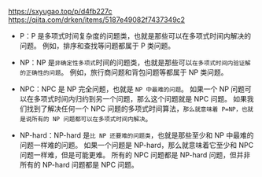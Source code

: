https://sxyugao.top/p/d4fb227c
https://qiita.com/drken/items/5187e49082f7437349c2

- P：P 是多项式时间复杂度的问题类，也就是那些可以在多项式时间内解决的问题。
  例如，排序和查找等问题都属于 P 类问题。

- NP：NP 是`非确定性多项式`时间的问题类，也就是那些可以`在多项式时间内验证解的正确性的问题`。
  例如，旅行商问题和背包问题等都属于 NP 类问题。

- NPC：NPC 是 NP 完全问题，也就是 `NP 中最难的问题`。
  如果一个 NP 问题可以在多项式时间内归约到另一个问题，那么这个问题就是 NPC 问题。
  如果我们找到了解决任何一个 NPC 问题的多项式时间算法，`那么就意味着 P=NP，也就是说所有的 NP 问题都可以在多项式时间内解决`。

- NP-hard：NP-hard 是`比 NP 还要难的问题类`，也就是那些至少和 NP 中最难的问题一样难的问题。
  如果一个问题是 NP-hard，那么就意味着它至少和 NPC 问题一样难，但是可能更难。
  所有的 NPC 问题都是 NP-hard 问题，但并非所有的 NP-hard 问题都是 NPC 问题。
